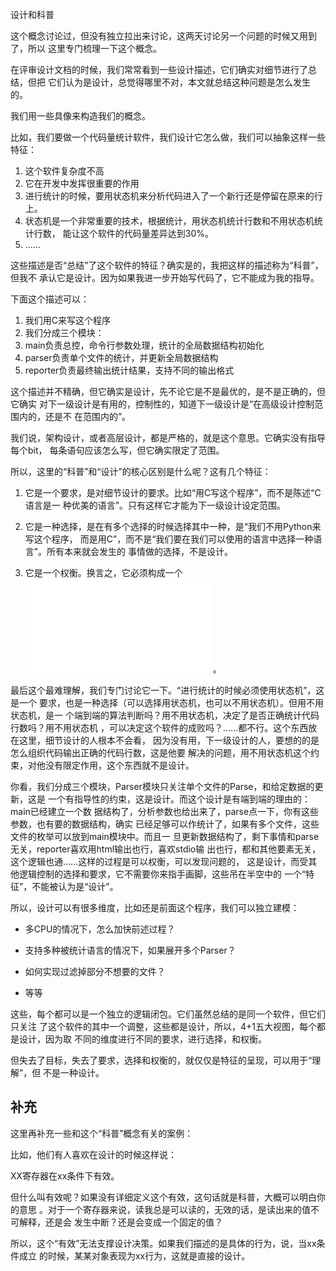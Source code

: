         
设计和科普

这个概念讨论过，但没有独立拉出来讨论，这两天讨论另一个问题的时候又用到了，所以
这里专门梳理一下这个概念。

在评审设计文档的时候，我们常常看到一些设计描述，它们确实对细节进行了总结，但把
它们认为是设计，总觉得哪里不对，本文就总结这种问题是怎么发生的。

我们用一些具像来构造我们的概念。

比如，我们要做一个代码量统计软件，我们设计它怎么做，我们可以抽象这样一些特征：

1. 这个软件复杂度不高
2. 它在开发中发挥很重要的作用
3. 进行统计的时候，要用状态机来分析代码进入了一个新行还是停留在原来的行上。
4. 状态机是一个非常重要的技术，根据统计，用状态机统计行数和不用状态机统计行数，
  能让这个软件的代码量差异达到30%。
5. ……

这些描述是否“总结”了这个软件的特征？确实是的，我把这样的描述称为“科普”，但我不
承认它是设计。因为如果我进一步开始写代码了，它不能成为我的指导。

下面这个描述可以：

1. 我们用C来写这个程序
2. 我们分成三个模块：
  1. main负责总控，命令行参数处理，统计的全局数据结构初始化
  2. parser负责单个文件的统计，并更新全局数据结构
  3. reporter负责最终输出统计结果，支持不同的输出格式

这个描述并不精确，但它确实是设计，先不论它是不是最优的，是不是正确的，但它确实
对下一级设计是有用的，控制性的，知道下一级设计是“在高级设计控制范围内的，还是不
在范围内的”。

我们说，架构设计，或者高层设计，都是严格的，就是这个意思。它确实没有指导每个bit，
每条语句应该怎么写，但它确实限定了范围。

所以，这里的“科普”和“设计”的核心区别是什么呢？这有几个特征：

1. 它是一个要求，是对细节设计的要求。比如“用C写这个程序”，而不是陈述“C语言是一
  种优美的语言”。只有这样它才能为下一级设计设定范围。

2. 它是一种选择，是在有多个选择的时候选择其中一种，是“我们不用Python来写这个程序，
  而是用C”，而不是“我们要在我们可以使用的语言中选择一种语言”。所有本来就会发生的
  事情做的选择，不是设计。

3. 它是一个权衡。换言之，它必须构成一个![](逻辑闭包.md)。

最后这个最难理解，我们专门讨论它一下。“进行统计的时候必须使用状态机”，这是一个
要求，也是一种选择（可以选择用状态机，也可以不用状态机）。但用不用状态机，是一
个端到端的算法判断吗？用不用状态机，决定了是否正确统计代码行数吗？用不用状态机
，可以决定这个软件的成败吗？……都不行。这个东西放在这里，细节设计的人根本不会看，
因为没有用，下一级设计的人，要想的的是怎么组织代码输出正确的代码行数，这是他要
解决的问题，用不用状态机这个约束，对他没有限定作用，这个东西就不是设计。

你看，我们分成三个模块，Parser模块只关注单个文件的Parse，和给定数据的更新，这是
一个有指导性的约束，这是设计。而这个设计是有端到端的理由的：main已经建立一个数
据结构了，分析参数也给出来了，parse点一下，你有这些参数，也有要的数据结构，确实
已经足够可以作统计了，如果有多个文件，这些文件的枚举可以放到main模块中。而且一
旦更新数据结构了，剩下事情和parse无关，reporter喜欢用html输出也行，喜欢stdio输
出也行，都和其他要素无关，这个逻辑也通……这样的过程是可以权衡，可以发现问题的，
这是设计，而受其他逻辑控制的选择和要求，它不需要你来指手画脚，这些吊在半空中的
一个“特征”，不能被认为是“设计”。

所以，设计可以有很多维度，比如还是前面这个程序，我们可以独立建模：

* 多CPU的情况下，怎么加快前述过程？

* 支持多种被统计语言的情况下，如果展开多个Parser？

* 如何实现过滤掉部分不想要的文件？

* 等等

这些，每个都可以是一个独立的逻辑闭包。它们虽然总结的是同一个软件，但它们只关注
了这个软件的其中一个调整，这些都是设计，所以，4+1五大视图，每个都是设计，因为取
不同的维度进行不同的要求，进行选择，和权衡。

但失去了目标，失去了要求，选择和权衡的，就仅仅是特征的呈现，可以用于“理解”，但
不是一种设计。

## 补充

这里再补充一些和这个“科普”概念有关的案例：

比如，他们有人喜欢在设计的时候这样说：

  XX寄存器在xx条件下有效。

但什么叫有效呢？如果没有详细定义这个有效，这句话就是科普，大概可以明白你的意思
。对于一个寄存器来说，读我总是可以读的，无效的话，是读出来的值不可解释，还是会
发生中断？还是会变成一个固定的值？

所以，这个“有效”无法支撑设计决策。如果我们描述的是具体的行为，说，当xx条件成立
的时候，某某对象表现为xx行为，这就是直接的设计。
  
